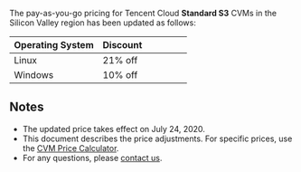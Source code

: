 
The pay-as-you-go pricing for Tencent Cloud **Standard S3** CVMs in the Silicon Valley region has been updated as follows:

<table>
<thead>
<tr>
<th align="left" style="width: 50%;">Operating System</th>
<th align="left">Discount</th>
</tr>
</thead>
<tbody><tr>
<td align="left">Linux</td>
<td align="left">21% off</td>
</tr>
<tr>
<td align="left">Windows</td>
<td align="left">10% off</td>
</tr>
</tbody></table>

## Notes

- The updated price takes effect on July 24, 2020.
- This document describes the price adjustments. For specific prices, use the [CVM Price Calculator](https://buy.cloud.tencent.com/calculator/cvm).
- For any questions, please [contact us](https://intl.cloud.tencent.com/support).
